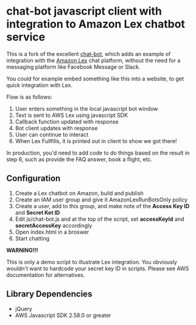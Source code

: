 # chat-bot javascript client with integration to Amazon Lex chatbot service

This is a fork of the excellent [chat-bot](https://github.com/liouh/chat-bot), which adds an example of integration with the [Amazon Lex](https://aws.amazon.com/lex/) chat platform, without the need for a messaging platform like
Facebook Message or Slack.

You could for example embed something like this into a website, to get quick integration with Lex.

Flow is as follows:

1. User enters something in the local javascript bot window
2. Text is sent to AWS Lex using javascript SDK
3. Callback function updated with response
4. Bot client updates with response
5. User can continue to interact
6. When Lex Fullfills, it is printed out in client to show we got there!

In production, you'd need to add code to do things based on the result in step 6, such as provide the FAQ answer, book a flight, etc.


## Configuration

1. Create a Lex chatbot on Amazon, build and publish
2. Create an IAM user group and give it AmazonLexRunBotsOnly policy
3. Create a user, add to this group, and make note of the **Access Key ID** and **Secret Ket ID**
4. Edit js/chat-bot.js and at the top of the script, set **accessKeyId** and **secretAccessKey** accordingly
5. Open index.html in a broswer
6. Start chatting

**WARNING!!!**

This is only a demo script to illustrate Lex integration. You obviously wouldn't want to hardcode your secret key ID in scripts. Please see AWS documentation for alternatives.

## Library Dependencies

* jQuery
* AWS Javascript SDK 2.58.0 or greater
